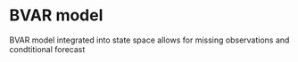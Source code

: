 # BVAR model

BVAR model integrated into state space 
allows for missing observations and condtitional forecast
